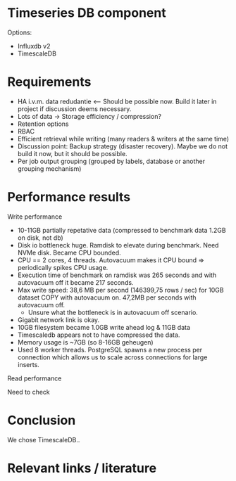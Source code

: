 # Timeseries DB component

Options:
- Influxdb v2
- TimescaleDB

# Requirements
- HA i.v.m. data redudantie <-- Should be possible now. Build it later in project if discussion deems necessary.
- Lots of data -> Storage efficiency / compression?
- Retention options
- RBAC
- Efficient retrieval while writing (many readers & writers at the same time)
- Discussion point: Backup strategy (disaster recovery). Maybe we do not build it now, but it should be possible.
- Per job output grouping (grouped by labels, database or another grouping mechanism) 


# Performance results
Write performance
- 10-11GB partially repetative data (compressed to benchmark data 1.2GB on disk, not db)
- Disk io bottleneck huge. Ramdisk to elevate during benchmark. Need NVMe disk. Became CPU bounded.
- CPU == 2 cores, 4 threads. Autovacuum makes it CPU bound => periodically spikes CPU usage.
- Execution time of benchmark on ramdisk was 265 seconds and with autovacuum off it became 217 seconds.
- Max write speed: 38,6 MB per second (146399,75 rows / sec) for 10GB dataset COPY with autovacuum on. 47,2MB per seconds with autovacuum off.
	- Unsure what the bottleneck is in autovacuum off scenario.
- Gigabit network link is okay.
- 10GB filesystem became 1.0GB write ahead log & 11GB data
- Timescaledb appears not to have compressed the data.
- Memory usage is ~7GB (so 8-16GB geheugen)
- Used 8 worker threads. PostgreSQL spawns a new process per connection which allows us to scale across connections for large inserts.

Read performance

Need to check 

# Conclusion
We chose TimescaleDB..

# Relevant links / literature